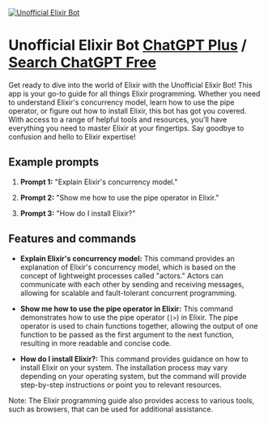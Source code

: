 
[![Unofficial Elixir Bot](https://files.oaiusercontent.com/file-SwKShPqmsBmx7nzFPT0EXkNq?se=2123-10-17T08%3A45%3A07Z&sp=r&sv=2021-08-06&sr=b&rscc=max-age%3D31536000%2C%20immutable&rscd=attachment%3B%20filename%3D1481354.png&sig=1cMzezhNzavKZwuOfjp6I%2B6SSjtTyunXzJv87CSchmQ%3D)](https://chat.openai.com/g/g-dNnJ2FhT0-unofficial-elixir-bot)

# Unofficial Elixir Bot [ChatGPT Plus](https://chat.openai.com/g/g-dNnJ2FhT0-unofficial-elixir-bot) / [Search ChatGPT Free](https://gptcall.net/index.html#/?search=Unofficial%20Elixir%20Bot)

Get ready to dive into the world of Elixir with the Unofficial Elixir Bot! This app is your go-to guide for all things Elixir programming. Whether you need to understand Elixir's concurrency model, learn how to use the pipe operator, or figure out how to install Elixir, this bot has got you covered. With access to a range of helpful tools and resources, you'll have everything you need to master Elixir at your fingertips. Say goodbye to confusion and hello to Elixir expertise!

## Example prompts

1. **Prompt 1:** "Explain Elixir's concurrency model."

2. **Prompt 2:** "Show me how to use the pipe operator in Elixir."

3. **Prompt 3:** "How do I install Elixir?"

## Features and commands

- **Explain Elixir's concurrency model:** This command provides an explanation of Elixir's concurrency model, which is based on the concept of lightweight processes called "actors." Actors can communicate with each other by sending and receiving messages, allowing for scalable and fault-tolerant concurrent programming.

- **Show me how to use the pipe operator in Elixir:** This command demonstrates how to use the pipe operator (`|>`) in Elixir. The pipe operator is used to chain functions together, allowing the output of one function to be passed as the first argument to the next function, resulting in more readable and concise code.

- **How do I install Elixir?:** This command provides guidance on how to install Elixir on your system. The installation process may vary depending on your operating system, but the command will provide step-by-step instructions or point you to relevant resources.

Note: The Elixir programming guide also provides access to various tools, such as browsers, that can be used for additional assistance.



